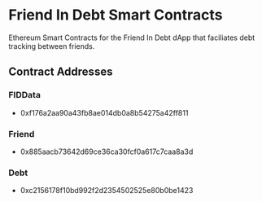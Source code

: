 # Friend In Debt Smart Contracts

Ethereum Smart Contracts for the Friend In Debt dApp that faciliates debt tracking between friends.

## Contract Addresses
### FIDData
* 0xf176a2aa90a43fb8ae014db0a8b54275a42ff811

### Friend
* 0x885aacb73642d69ce36ca30fcf0a617c7caa8a3d

### Debt 
* 0xc2156178f10bd992f2d2354502525e80b0be1423
